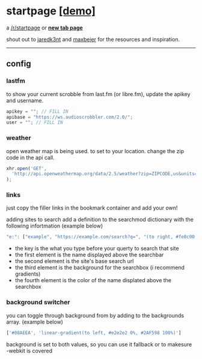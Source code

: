 # startpage [[demo]](https://www.bysimeon.com/start/)

a [/r/startpage](https://www.reddit.com/r/startpages/) or [**new tab page**](https://chrome.google.com/webstore/detail/new-tab-redirect/icpgjfneehieebagbmdbhnlpiopdcmna?hl=en)

shout out to [jaredk3nt](https://github.com/Jaredk3nt/homepage) and [maxbeier](https://github.com/maxbeier/text-spinners) for the resources and inspiration.

---

## config

### lastfm

  to show your current scrobble from last.fm (or libre.fm), update the apikey and username.

  ```javascript
  apikey = ""; // FILL IN
  apibase = "https://ws.audioscrobbler.com/2.0/";
  user = ""; // FILL IN
  ```

### weather

  open weather map is being used. to set to your location. change the zip code in the api call.

  ```javascript
  xhr.open('GET',
    'http://api.openweathermap.org/data/2.5/weather?zip=ZIPCODE,us&units=Imperial&appid=APIKEY'
  );
  ```

### links

  just copy the filler links in the bookmark container and add your own!

  adding sites to search
  add a definition to the searchmod dictionary with the following infortmation (example below)

  ```javascript
  "e:": ["example", "https://example.com/search?q=", "(to right, #fe8c00, #f83600)", "#fe8c00"]
  ```

- the key is the what you type before your querty to search that site
- the first element is the name displayed above the searchbar
- the second element is the site's base search url
- the third element is the background for the searchbox (i recommend gradients)
- the fourth element is the color of the name displated above the searchbox

### background switcher

you can toggle through background from by adding to the backgrounds array. (example below)

  ```javascript
  ['#08AEEA', 'linear-gradient(to left, #e2e2e2 0%, #2AF598 100%)']
  ```

  background is set to both values, so you can use it fallback or to makesure -webkit is covered
